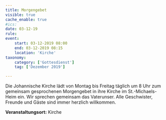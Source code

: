 ```yaml
---
title: Morgengebet
visible: true
cache_enable: true
#ics: 
date: 03-12-19
rule: 
event:
	start: 03-12-2019 08:00
	end: 03-12-2019 08:15
	location: 'Kirche'
taxonomy:
	category: ['Gottesdienst']
	tag: ['Dezember 2019']

---
```

Die Johannische Kirche lädt von Montag bis Freitag täglich um 8 Uhr zum gemeinsam gesprochenen Morgengebet in ihre Kirche im St.-Michaels-Heim ein. Wir sprechen gemeinsam das Vaterunser. Alle Geschwister, Freunde und Gäste sind immer herzlich willkommen.



**Veranstaltungsort:** Kirche

